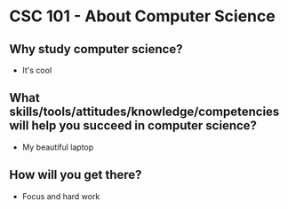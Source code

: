 # CSC 101 - About Computer Science


## Why study computer science?

- It's cool




## What skills/tools/attitudes/knowledge/competencies will help you succeed in computer science?

- My beautiful laptop 






## How will you get there?

- Focus and hard work





